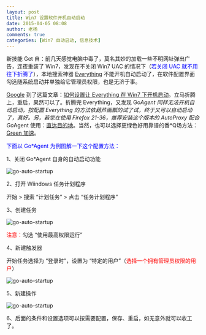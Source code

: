 ```yaml
---
layout: post
title: Win7 设置软件开机自动启动
date: 2015-04-05 08:08
author: 老杨
comments: true
categories: [Win7 自动启动, 信息技术]
---
```

新技能 Get 自：前几天感觉电脑中毒了，莫名其妙的加载一些不明网址弹出广告，连夜重装了 Win7，发现在不关闭 Win7 UAC 的情况下（<span style = "color:blue;">若关闭 UAC 就不用往下折腾了</span>），本地搜索神器 <a href="http://www.voidtools.com/downloads/" target="_blank" rel="nofollow">Everything</a> 不能开机自动启动了，在软件配置界面勾选随系统启动并单独给它管理员权限，也是无济于事。
<!--more-->
<a href="http://www.glgoo.com/search?q=设置 Everything Win7 开机启动" target="_blank" rel="nofollow">Google</a> 到了这篇文章：<a href="http://www.appinn.com/how-to-startup-everything-win7/" target="_blank">如何设置让 Everything 在 Win7 下开机启动</a>。立马折腾上，重启，果然可以了。折腾完 Everything，又发现 Go*Agent 同样无法开机自动启动，按配置 Everything 的方法依葫芦画瓢的试了试，终于又可以自动启动了，真好。另，若您在使用 Firefox 21-36，推荐安装这个版本的 AutoProxy 配合 Go*Agent 使用：<a href="http://fxthunder.com/blog/archives/2866/" target="_blank" rel="nofollow">直达目的地</a>。当然，也可以选择更绿色好用靠谱的番*Q场方法：<a href="//cyhour.com/out/greenvpn" target="_blank">Green 加速</a>。

<span style = "color:blue;">下面以 Go*Agent 为例图解一下这个配置方法：</span>

1、关闭 Go*Agent 自身的自动启动功能

<img src="//cyhour.com/wp-content/uploads/2015/04/go-auto-startup.png" alt=" go-auto-startup " />

2、打开 Wiindows 任务计划程序

开始 > 搜索 “计划任务” > 点击 “任务计划程序”

3、创建任务

<img src="//cyhour.com/wp-content/uploads/2015/04/new-go.jpg" alt=" go-auto-startup " />

<span style = "color:red;">注意：</span>勾选 “使用最高权限运行”

4、新建触发器

开始任务选择为 “登录时”，设置为 “特定的用户”（<span style = "color:red;">选择一个拥有管理员权限的用户</span>）

<img src="//cyhour.com/wp-content/uploads/2015/04/go-chu.jpg" alt=" go-auto-startup " />

5、新建操作

<img src="//cyhour.com/wp-content/uploads/2015/04/go-caozuo.jpg" alt=" go-auto-startup " />

6、后面的条件和设置选项可以按需要配置，保存、重启，如无意外就可以收工了。
